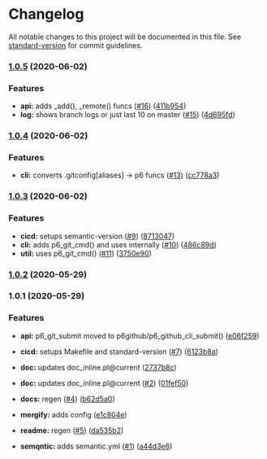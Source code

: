 # Changelog

All notable changes to this project will be documented in this file. See [standard-version](https://github.com/conventional-changelog/standard-version) for commit guidelines.

### [1.0.5](https://github.com/p6m7g8/p6git/compare/v1.0.4...v1.0.5) (2020-06-02)


### Features

* **api:** adds _add(), _remote() funcs ([#16](https://github.com/p6m7g8/p6git/issues/16)) ([411b954](https://github.com/p6m7g8/p6git/commit/411b95488acbe075a8b2d25e7f556f1e5a381b16))
* **log:** shows branch logs or just last 10 on master ([#15](https://github.com/p6m7g8/p6git/issues/15)) ([4d695fd](https://github.com/p6m7g8/p6git/commit/4d695fd9d06f4a2968cad336580ffe2747f66059))

### [1.0.4](https://github.com/p6m7g8/p6git/compare/v1.0.3...v1.0.4) (2020-06-02)


### Features

* **cli:** converts .gitconfig[aliases] -> p6 funcs ([#13](https://github.com/p6m7g8/p6git/issues/13)) ([cc778a3](https://github.com/p6m7g8/p6git/commit/cc778a35341de7e0e54e72f21ba8d4318ae9a58c))

### [1.0.3](https://github.com/p6m7g8/p6git/compare/v1.0.2...v1.0.3) (2020-06-02)


### Features

* **cicd:** setups semantic-version ([#9](https://github.com/p6m7g8/p6git/issues/9)) ([8713047](https://github.com/p6m7g8/p6git/commit/8713047c28379d241e6c4d24671d8e871d43bfb6))
* **cli:** adds p6_git_cmd() and uses internally ([#10](https://github.com/p6m7g8/p6git/issues/10)) ([486c89d](https://github.com/p6m7g8/p6git/commit/486c89de7a0b0953b83d67a9fc8bff3099315b5c))
* **util:** uses p6_git_cmd() ([#11](https://github.com/p6m7g8/p6git/issues/11)) ([3750e90](https://github.com/p6m7g8/p6git/commit/3750e901f341deb76cadeaedde3b2d19825f2ae7))

### [1.0.2](https://github.com/p6m7g8/p6git/compare/v1.0.1...v1.0.2) (2020-05-29)

### 1.0.1 (2020-05-29)


### Features

* **api:** p6_git_submit moved to p6github/p6_github_cli_submit() ([e06f259](https://github.com/p6m7g8/p6git/commit/e06f259a93adfbad5e0a46d045d7d2c7515e5476))
* **cicd:** setups Makefile and standard-version ([#7](https://github.com/p6m7g8/p6git/issues/7)) ([6123b8a](https://github.com/p6m7g8/p6git/commit/6123b8a56a4ddbe1f5af3daa54701fd3f8ba2031))


* **doc:** updates doc_inline.pl@current ([2737b8c](https://github.com/p6m7g8/p6git/commit/2737b8cc5f60a5d3199786016bf15e6c5a1de4a2))
* **doc:** updates doc_inline.pl@current ([#2](https://github.com/p6m7g8/p6git/issues/2)) ([01fef50](https://github.com/p6m7g8/p6git/commit/01fef50974e58b7fe9370cb7371fa0ec911b2cf5))
* **docs:** regen ([#4](https://github.com/p6m7g8/p6git/issues/4)) ([b62d5a0](https://github.com/p6m7g8/p6git/commit/b62d5a0022b2699fc05db838a2473e9a618ff666))
* **mergify:** adds config ([e1c804e](https://github.com/p6m7g8/p6git/commit/e1c804e54797d3fccd7f51edba3348c87e76c06e))
* **readme:** regen ([#5](https://github.com/p6m7g8/p6git/issues/5)) ([da535b2](https://github.com/p6m7g8/p6git/commit/da535b2a8a1e13a4f45a27053ba6492f647e45ab))
* **semqntic:** adds semantic.yml ([#1](https://github.com/p6m7g8/p6git/issues/1)) ([a44d3e6](https://github.com/p6m7g8/p6git/commit/a44d3e6995b849a27da60d9511ee4348a6743b78))
